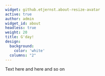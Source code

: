 ```yaml
---
widget: github.etjernst.about-resize-avatar
active: true
author: admin
widget_id: about
headless: true
weight: 20
title: G'day!
design:
  background:
    color: 'white'
  columns: "2"
---
```

Text here and here and so on
